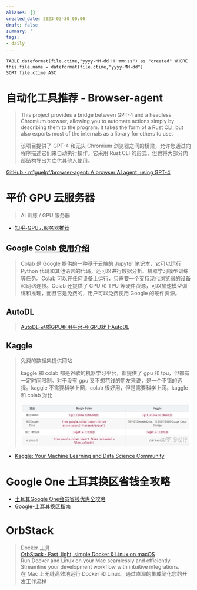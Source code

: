 ```yaml
---
aliases: []
created_date: 2023-03-30 00:00
draft: false
summary: ''
tags:
- daily
---
```


```dataview
TABLE dateformat(file.ctime,"yyyy-MM-dd HH:mm:ss") as "created" WHERE this.file.name = dateformat(file.ctime,"yyyy-MM-dd")
SORT file.ctime ASC
```

# 自动化工具推荐 - Browser-agent

> This project provides a bridge between GPT-4 and a headless Chromium browser, allowing you to automate actions simply by describing them to the program. It takes the form of a Rust CLI, but also exports most of the internals as a library for others to use.  
> 
> 该项目提供了 GPT-4 和无头 Chromium 浏览器之间的桥梁，允许您通过向程序描述它们来自动执行操作。它采用 Rust CLI 的形式，但也将大部分内部结构导出为库供其他人使用。

[GitHub - m1guelpf/browser-agent: A browser AI agent, using GPT-4](https://github.com/m1guelpf/browser-agent?utm_source=gold_browser_extension)

# 平价 GPU 云服务器

> AI 训练 / GPU 服务器

- [知乎-GPU云服务器推荐](https://www.zhihu.com/question/271520755/answer/2313257591?utm_campaign=shareopn&utm_content=group3_Answer&utm_medium=social&utm_oi=548239143726141440&utm_psn=1624401015376912384&utm_source=wechat_session)

## Google [Colab 使用介绍](../../Inputs/Article/Colab%20使用介绍.md)

> Colab 是 Google 提供的一种基于云端的 Jupyter 笔记本，它可以运行 Python 代码和其他语言的代码，还可以进行数据分析、机器学习模型训练等任务。Colab 可以在任何设备上运行，只需要一个支持现代浏览器的设备和网络连接。Colab 还提供了 GPU 和 TPU 等硬件资源，可以加速模型训练和推理，而且它是免费的，用户可以免费使用 Google 的硬件资源。

## AutoDL

> [AutoDL-品质GPU租用平台-租GPU就上AutoDL](https://www.autodl.com/home)

## Kaggle

> 免费的数据集提供网站
> 
> kaggle 和 colab 都是谷歌的机器学习平台，都提供了 gpu 和 tpu，但都有一定时间限制。对于没有 gpu 又不想花钱的朋友来说，是一个不错的选择。kaggle 不需要科学上网，colab 很好用，但是需要科学上网。kaggle 和 colab 对比：
> 
> ![](../../Attachments/fdabbc54eea7ea58d6715603e003a1a4_MD5.jpg)

- [Kaggle: Your Machine Learning and Data Science Community](https://www.kaggle.com/)

# Google One 土耳其换区省钱全攻略

- [土耳其Google One会员省钱优惠全攻略](https://a-nomad.com/google-one)
- [Google-土耳其换区指南](../../Outputs/Card/Google-土耳其换区指南.md)

# OrbStack 

> Docker 工具  
> [OrbStack · Fast, light, simple Docker & Linux on macOS](https://orbstack.dev/)  
> Run Docker and Linux on your Mac seamlessly and efficiently. Streamline your development workflow with intuitive integrations.  
> 在 Mac 上无缝高效地运行 Docker 和 Linux。通过直观的集成简化您的开发工作流程